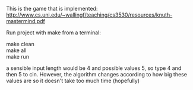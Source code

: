 This is the game that is implemented: http://www.cs.uni.edu/~wallingf/teaching/cs3530/resources/knuth-mastermind.pdf

Run project with make from a terminal:

make clean  
make all  
make run  

a sensible input length would be 4 and possible values 5, so type 4 and then 5 to cin.
However, the algorithm changes according to how big these values are so it doesn't take too much time (hopefully)